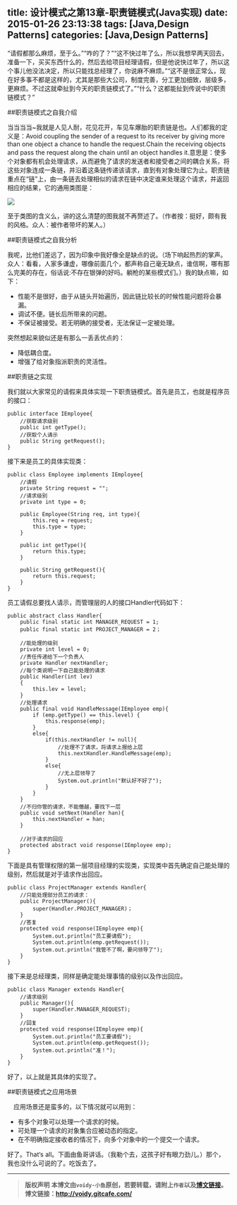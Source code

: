 title: 设计模式之第13章-职责链模式(Java实现)
date: 2015-01-26 23:13:38
tags: [Java,Design Patterns]
categories: [Java,Design Patterns]
---

“请假都那么麻烦，至于么。”“咋的了？”“这不快过年了么，所以我想早两天回去，准备一下，买买东西什么的，然后去给项目经理请假，但是他说快过年了，所以这个事儿他没法决定，所以只能找总经理了，你说麻不麻烦。”“这不是很正常么，现在好多事不都是这样的，尤其是那些大公司，制度完善，分工更加细致，层级多，更麻烦。不过这就牵扯到今天的职责链模式了。”“什么？这都能扯到传说中的职责链模式？”

##职责链模式之自我介绍

当当当当~我就是人见人耐，花见花开，车见车爆胎的职责链是也。人们都我的定义是：Avoid coupling the sender of a request to its receiver by giving more than one object a chance to handle the request.Chain the receiving objects and pass the request along the chain until an object handles it.意思是：使多个对象都有机会处理请求，从而避免了请求的发送者和接受者之间的耦合关系，将这些对象连成一条链，并沿着这条链传递该请求，直到有对象处理它为止。职责链重点在“链”上，由一条链去处理相似的请求在链中决定谁来处理这个请求，并返回相应的结果，它的通用类图是： 

![](http://images.cnitblog.com/blog/666211/201501/250957102975177.png)

至于类图的含义么，讲的这么清楚的图我就不再赘述了。（作者按：挺好，颇有我的风格。众人：被作者带坏的某人。）

##职责链模式之自我分析

我呢，比他们差远了，因为印象中我好像全是缺点的说。（场下响起热烈的掌声。众人：看看，人家多谦虚，哪像前面几个，都声称自己毫无缺点，谁信啊，哪有那么完美的存在，俗话说:不存在银弹的好吗。躺枪的某些模式们。）我的缺点嘛，如下：

* 性能不是很好，由于从链头开始遍历，因此链比较长的时候性能问题将会暴漏。
* 调试不便。链长后所带来的问题。
* 不保证被接受。若无明确的接受者，无法保证一定被处理。

突然想起来貌似还是有那么一丢丢优点的：

* 降低耦合度。
* 增强了给对象指派职责的灵活性。

##职责链之实现

我们就以大家常见的请假来具体实现一下职责链模式。首先是员工，也就是程序员的接口：

	public interface IEmployee{
	    //获取请求级别
	    public int getType();
	    //获取个人请示
	    public String getRequest();
	}

接下来是员工的具体实现类：

	public class Employee implements IEmployee{
	    //请假
	    private String request = "";
	    //请求级别
	    private int type = 0;
	
	    public Employee(String req, int type){
	        this.req = request;
	        this.type = type;
	    }
	
	    public int getType(){
	        return this.type;
	    }
	
	    public String getRequest(){
	        return this.request;
	    }
	}

员工请假总要找人请示，而管理层的人的接口Handler代码如下：

	public abstract class Handler{
	    public final static int MANAGER_REQUEST = 1;
	    public final static int PROJECT_MANAGER = 2；
	
	    //能处理的级别
	    private int level = 0;
	    //责任传递给下一个负责人
	    private Handler nextHandler;
	    //每个类说明一下自己能处理的请求
	    public Handler(int lev)
	    {
	        this.lev = level;
	    }
	    //处理请求
	    public final void HandleMessage(IEmployee emp){
	        if (emp.getType() == this.level) {
	            this.response(emp);
	        }
	        else{
	            if(this.nextHandler != null){
	                //处理不了请求，将请求上报给上层
	                this.nextHandler.HandleMessage(emp);
	            }
	            else{
	                //无上层领导了
	                System.out.println("默认好不好了");
	            }
	        }
	    }
	    //不归你管的请求，不能僭越，要找下一层
	    public void setNext(Handler han){
	        this.nextHandler = han;
	    }
	
	    //对于请求的回应
	    protected abstract void response(IEmployee emp);
	}

下面是具有管理权限的第一层项目经理的实现类，实现类中首先确定自己能处理的级别，然后就是对于请求作出回应。

	public class ProjectManager extends Handler{
	    //只能处理部分员工的请求：
	    public ProjectManager(){
	        super(Handler.PROJECT_MANAGER)；
	    }
	    //答复
	    protected void response(IEmployee emp){
	        System.out.println("员工要请假");
	        System.out.println(emp.getRequest());
	        System.out.println("我管不了啊，要问领导了");
	    }
	}

接下来是总经理类，同样是确定能处理事情的级别以及作出回应。

	public class Manager extends Handler{
	    //请求级别
	    public Manager(){
	        super(Handler.MANAGER_REQUEST);
	    }
	    //回复
	    protected void response(IEmployee emp){
	        System.out.println("员工要请假");
	        System.out.println(emp.getRequest());
	        System.out.println("准！");
	    }
	}

好了，以上就是其具体的实现了。

##职责链模式之应用场景

　应用场景还是蛮多的，以下情况就可以用到：

* 有多个对象可以处理一个请求的时候。
* 可处理一个请求的对象集合应被动态的指定。
* 在不明确指定接收者的情况下，向多个对象中的一个提交一个请求。

好了。That‘s all。下面由鱼哥讲话。（我勒个去，这孩子好有眼力劲儿。）那个，我也没什么可说的了。吃饭去了。

---
> **版权声明**
> **本博文由`voidy-小鱼`原创，若要转载，请附上`作者`以及[博文链接](http://voidy.gitcafe.com)。**
> **博文链接：<http://voidy.gitcafe.com/>**